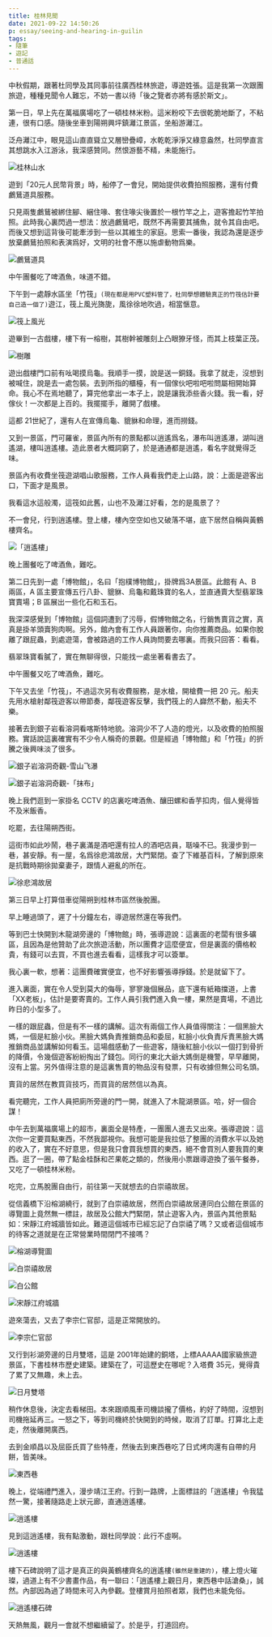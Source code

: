 ```yaml
---
title: 桂林見聞
date: 2021-09-22 14:50:26
p: essay/seeing-and-hearing-in-guilin
tags:
- 隨筆
- 遊記
- 普通話
---
```


中秋假期，跟著杜同學及其同事前往廣西桂林旅遊，導遊姓張。這是我第一次跟團旅遊，種種見聞令人難忘，不妨一書以待「後之覽者亦將有感於斯文」。

<!--more-->

第一日，早上先在萬福廣場吃了一頓桂林米粉。這米粉咬下去很乾脆地斷了，不粘連，很有口感。隨後坐車到陽朔興坪鎮灕江景區，坐船游灕江。

泛舟灕江中，眼見這山直直聳立又層巒疊嶂，水乾乾淨淨又綠意盎然，杜同學直言其想跳水入江游泳，我深感贊同。然恨游藝不精，未能施行。

![桂林山水](seeing-and-hearing-in-guilin/IMG_3826.jpg)

遊到「20元人民幣背景」時，船停了一會兒，開始提供收費拍照服務，還有付費鸕鶿道具服務。

只見兩隻鸕鶿被綁住腳、綑住喙、套住喙尖後置於一根竹竿之上，遊客擔起竹竿拍照。此時我心裏閃過一想法：放過鸕鶿吧，既然不再需要其捕魚，就令其自由吧。而後又想到這背後可能牽涉到一些以其維生的家庭。思索一番後，我認為還是逐步放棄鸕鶿拍照和表演爲好，文明的社會不應以施虐動物爲樂。

![鸕鶿道具](seeing-and-hearing-in-guilin/IMG_3829.jpg)

中午團餐吃了啤酒魚，味道不錯。

下午到一處靜水區坐「竹筏」`(現在都是用PVC塑料管了，杜同學想體驗真正的竹筏估計要自己造一個了)`遊江，筏上風光旖旎，風徐徐地吹過，相當愜意。

![筏上風光](seeing-and-hearing-in-guilin/IMG_3860.jpg)

遊畢到一古戲樓，樓下有一榕樹，其樹幹被雕刻上凸眼獠牙怪，而其上枝葉正茂。

![樹雕](seeing-and-hearing-in-guilin/IMG_3874.jpg)

遊出戲樓門口前有吆喝摸烏龜。我順手一摸，說是送一銅錢。我拿了就走，沒想到被喊住，說是去一處包裝。去到所指的櫃檯，有一個傢伙吧啦吧啦問屬相開始算命。我心不在焉地聽了，算完他拿出一本子上，說是讓我添些香火錢。我一看，好傢伙！一次都是上百的。我擺擺手，離開了戲樓。

這都 21世紀了，還有人在宣傳烏龜、貔貅和命理，進而撈錢。

又到一景區，門可羅雀，景區內所有的景點都以逍遙爲名，瀑布叫逍遙瀑，湖叫逍遙湖，樓叫逍遙樓。造此景者大概詞窮了，於是通通都是逍遙，看名字就覺得乏味。

景區內有收費坐筏遊湖唱山歌服務，工作人員看我們走上山路，說：上面是遊客出口，下面才是風景。

我看這水這般濁，這筏如此舊，山也不及灕江好看，怎的是風景了？

不一會兒，行到逍遙樓。登上樓，樓內空空如也又破落不堪，底下居然自稱與黃鶴樓齊名。

![「逍遙樓」](seeing-and-hearing-in-guilin/IMG_3886.jpg)

晚上團餐吃了啤酒魚，難吃。

第二日先到一處「博物館」，名曰「抱樸博物館」，掛牌爲3A景區。此館有 A、B 兩區，A 區主要宣傳五行八卦、貔貅、烏龜和戴珠寶的名人，並直通賣大型翡翠珠寶賣場；B 區展出一些化石和玉石。

我深深感覺到「博物館」這個詞遭到了污辱，假博物館之名，行銷售賣貨之實，真真是掛羊頭賣狗肉啊。另外，館內會有工作人員跟著你，向你推薦商品。如果你脫離了跟屁蟲，到處遊蕩，會被路過的工作人員詢問要去哪裏。而我只回答：看看。

翡翠珠寶看膩了，實在無聊得很，只能找一處坐著看書去了。

中午團餐又吃了啤酒魚，難吃。

下午又去坐「竹筏」，不過這次另有收費服務，是水槍，開槍費一把 20 元。船夫先用水槍射鄰筏遊客以帶節奏，鄰筏遊客反擊，我們筏上的人巋然不動，船夫不樂。

接著去到銀子岩看溶洞看喀斯特地貌。溶洞少不了人造的燈光，以及收費的拍照服務。實話說這裏確實有不少令人稱奇的景觀。但是經過「博物館」和「竹筏」的折騰之後興味淡了很多。

![銀子岩溶洞奇觀-雪山飞瀑](seeing-and-hearing-in-guilin/IMG_3912.jpg)

![銀子岩溶洞奇觀-「抹布」](seeing-and-hearing-in-guilin/IMG_3916.jpg)

晚上我們逛到一家掛名 CCTV 的店裏吃啤酒魚、釀田螺和香芋扣肉，個人覺得皆不及米飯香。

吃罷，去往陽朔西街。

這街市如此吵鬧，巷子裏滿是酒吧還有拉人的酒吧店員，聒噪不已。我漫步到一巷，甚安靜。有一屋，名爲徐悲鴻故居，大門緊閉。查了下維基百科，了解到原來是抗戰時期徐拋棄妻子，跟情人避亂的所在。

![徐悲鴻故居](seeing-and-hearing-in-guilin/IMG_3925.jpg)

第三日早上打算借車從陽朔到桂林市區然後脫團。

早上睡過頭了，遲了十分鐘左右，導遊居然還在等我們。

等到巴士快開到木龍湖旁邊的「博物館」時，張導遊說：這裏面的老闆有很多礦區，且因為是他贊助了此次旅遊活動，所以團費才這麼便宜，但是裏面的價格較貴，有錢可以去買，不買也進去看看，這樣我才可以簽單。

我心裏一軟，想著：這團費確實便宜，也不好影響張導掙錢。於是就留下了。

進入裏面，實在令人受到莫大的侮辱，寥寥幾個展品，底下還有紙箱擋道，上書「XX老板」，估計是要寄賣的。工作人員引我們進入負一樓，果然是賣場，不過比昨日的小型多了。

一樣的跟屁蟲，但是有不一樣的講解。這次有兩個工作人員值得關注：一個黑臉大媽，一個是紅臉小伙。黑臉大媽負責推銷商品和委屈，紅臉小伙負責斥責黑臉大媽推銷商品並講解如何看玉。這場戲感動了一些遊客，隨後紅臉小伙以一個打到骨折的降價，令幾個遊客紛紛掏出了錢包。同行的東北大爺大媽倒是機警，早早離開，沒有上當。另外值得注意的是這裏售賣的物品沒有發票，只有收據但無公司名頭。

賣貨的居然在教買貨技巧，而買貨的居然信以為真。

看完聽完，工作人員把廁所旁邊的門一開，就進入了木龍湖景區。哈，好一個合謀！

中午去到萬福廣場上的超市，裏面全是特產，一團團人進去又出來。張導遊說：這次你一定要買點東西，不然我鄙視你。我想可能是我拉低了整團的消費水平以及她的收入了，實在不好意思，但是我只會買我想買的東西，絕不會買別人要我買的東西。逛了一圈，帶了點金桂酥和芒果乾之類的，然後用小票跟導遊換了張午餐券，又吃了一頓桂林米粉。

吃完，立馬脫團自由行，前往第一天就想去的白崇禧故居。

從信義橋下沿榕湖繞行，就到了白崇禧故居，然而白崇禧故居連同白公館在景區的導覽圖上竟然無一標註，故居及公館大門緊閉，禁止遊客入內，景區內其他景點如：宋靜江府城牆皆如此。難道這個城市已經忘記了白崇禧了嗎？又或者這個城市的待客之道就是在正常營業時間閉門不接嗎？

![榕湖導覽圖](seeing-and-hearing-in-guilin/IMG_3929.jpg)

![白崇禧故居](seeing-and-hearing-in-guilin/IMG_3931.jpg)

![白公館](seeing-and-hearing-in-guilin/IMG_3934.jpg)

![宋靜江府城牆](seeing-and-hearing-in-guilin/IMG_3937.jpg)

遊來蕩去，又去了李宗仁官邸，這是正常開放的。

![李宗仁官邸](seeing-and-hearing-in-guilin/IMG_3956.jpg)

又行到衫湖旁邊的日月雙塔，這是 2001年始建的銅塔，上標AAAAA國家級旅遊景區，下書桂林市歷史建築。建築在了，可這歷史在哪呢？入塔費 35元，覺得貴了累了又無趣，未上去。

![日月雙塔](seeing-and-hearing-in-guilin/IMG_3957.jpg)

稍作休息後，決定去看梯田。本來跟順風車司機談攏了價格，約好了時間，沒想到司機拖延再三。一怒之下，等到司機終於快開到的時候，取消了訂單。打算北上走走，然後離開廣西。

去到金順昌以及屈臣氏買了些特產，然後去到東西巷吃了日式烤肉還有自帶的月餅，皆美味。

![東西巷](seeing-and-hearing-in-guilin/IMG_3965.jpg)

晚上，從端禮門進入，漫步靖江王府。行到一路牌，上面標註的「逍遙樓」令我猛然一驚，接著隨路走上狀元廊，直通逍遙樓。

![逍遙樓](seeing-and-hearing-in-guilin/IMG_3976.jpg)

見到這逍遙樓，我有點激動，跟杜同學說：此行不虛啊。

![逍遙樓](seeing-and-hearing-in-guilin/IMG_3979.jpg)

樓下石碑說明了這才是真正的與黃鶴樓齊名的逍遙樓`(雖然是重建的)`，樓上燈火璀璨，過道上有不少書畫作品，有一聯曰：「逍遙樓上觀日月，東西巷中話滄桑」，誠然。內部因為過了時間未可入內參觀。登樓賞月拍照者眾，我們也未能免俗。

![逍遙樓石碑](seeing-and-hearing-in-guilin/IMG_3985.jpg)

天熱無風，觀月一會就不想繼續留了。於是乎，打道回府。

